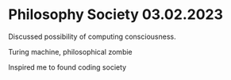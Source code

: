 # Philosophy Society 03.02.2023

Discussed possibility of computing consciousness. 

Turing machine, philosophical zombie 

Inspired me to found coding society